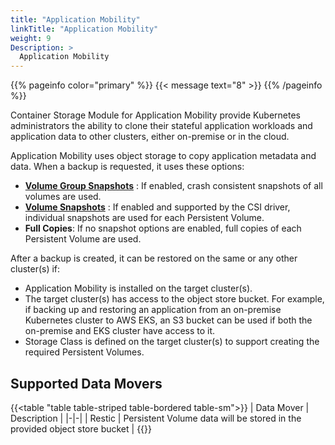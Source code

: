 ```yaml
---
title: "Application Mobility"
linkTitle: "Application Mobility"
weight: 9
Description: >
  Application Mobility
---
```


{{% pageinfo color="primary" %}}
{{< message text="8" >}} 
{{% /pageinfo %}}

Container Storage Module for Application Mobility provide Kubernetes administrators the ability to clone their stateful application workloads and application data to other clusters, either on-premise or in the cloud.
 
Application Mobility uses object storage to copy application metadata and data. When a backup is requested, it uses these options:
 
- **[Volume Group Snapshots](../snapshots/volume-group-snapshots/)** : If enabled, crash consistent snapshots of all volumes are used.
- **[Volume Snapshots](../snapshots/)** : If enabled and supported by the CSI driver, individual snapshots are used for each Persistent Volume.
- **Full Copies**: If no snapshot options are enabled, full copies of each Persistent Volume are used.
 
After a backup is created, it can be restored on the same or any other cluster(s) if:
 
- Application Mobility is installed on the target cluster(s).
- The target cluster(s) has access to the object store bucket. For example, if backing up and restoring an application from an on-premise Kubernetes cluster to AWS EKS, an S3 bucket can be used if both the on-premise and EKS cluster have access to it.
- Storage Class is defined on the target cluster(s) to support creating the required Persistent Volumes.
## Supported Data Movers
{{<table "table table-striped table-bordered table-sm">}}
| Data Mover | Description |
|-|-|
| Restic           | Persistent Volume data will be stored in the provided object store bucket |
{{</table>}}
